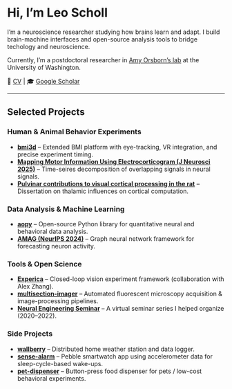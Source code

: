 # Hi, I’m Leo Scholl

I’m a neuroscience researcher studying how brains learn and adapt.
I build brain-machine interfaces and open-source analysis tools to bridge techology and neuroscience.

Currently, I’m a postdoctoral researcher in <a href="http://faculty.washington.edu/aorsborn/" target="_blank">Amy Orsborn’s lab</a> at the University of Washington.

📄 <a href="lscholl_cv.pdf">CV</a> | 🎓 <a href="https://scholar.google.com/citations?user=uX-2MwgAAAAJ" target="_blank">Google Scholar</a>

---

## Selected Projects  

### Human & Animal Behavior Experiments
- <a href="https://github.com/aolabNeuro/brain-python-interface" target="_blank"><strong>bmi3d</strong></a> – Extended BMI platform with eye-tracking, VR integration, and precise experiment timing.
- <a href="https://doi.org/10.1523/jneurosci.1536-24.2025" target="_blank"><strong>Mapping Motor Information Using Electrocorticogram (J Neurosci 2025)</strong></a> – Time-seires decomposition of overlapping signals in neural signals.
- <a href="scholl%20dissertation.pdf" target="_blank"><strong>Pulvinar contributions to visual cortical processing in the rat</strong></a> – Dissertation on thalamic influences on cortical computation.

### Data Analysis & Machine Learning
- <a href="https://analyze.readthedocs.io/en/latest/index.html" target="_blank"><strong>aopy</strong></a> – Open-source Python library for quantitative neural and behavioral data analysis.
- <a href="https://proceedings.neurips.cc/" target="_blank"><strong>AMAG (NeurIPS 2024)</strong></a> – Graph neural network framework for forecasting neuron activity.  

### Tools & Open Science
- <a href="https://experica.github.io" target="_blank"><strong>Experica</strong></a> – Closed-loop vision experiment framework (collaboration with Alex Zhang).
- <a href="https://github.com/leoscholl/multisection-imager" target="_blank"><strong>multisection-imager</strong></a> – Automated fluorescent microscopy acquisition & image-processing pipelines.
- <a href="https://neuraleng.github.io/seminar/" target="_blank"><strong>Neural Engineering Seminar</strong></a> – A virtual seminar series I helped organize (2020–2022).

### Side Projects
- <a href="https://github.com/leoscholl/wallberry" target="_blank"><strong>wallberry</strong></a> – Distributed home weather station and data logger.
- <a href="https://github.com/leoscholl/sense-alarm" target="_blank"><strong>sense-alarm</strong></a> – Pebble smartwatch app using accelerometer data for sleep-cycle-based wake-ups.
- <a href="https://github.com/leoscholl/pet-dispenser" target="_blank"><strong>pet-dispenser</strong></a> – Button-press food dispenser for pets / low-cost behavioral experiments.

